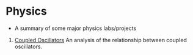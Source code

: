 # Physics
- A summary of some major physics labs/projects
1. [Coupled Oscillators](1_fourier_analysis)
    An analysis of the relationship between coupled oscillators.
